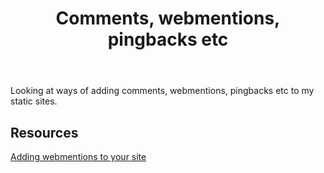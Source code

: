 ﻿---
backlinks:
- title: Colophon
  url: /colophon/colophon.html
tags:
- colophon
title: Comments, webmentions, pingbacks etc
type: note
---
Looking at ways of adding comments, webmentions, pingbacks etc to my static sites.


## Resources 

[Adding webmentions to your site](https://rknight.me/blog/adding-webmentions-to-your-site/)